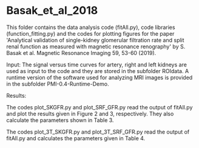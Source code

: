 # Basak_et_al_2018
This folder contains the data analysis code (fitAll.py), code libraries (function_fitting.py) and the codes for plotting figures for the  paper 'Analytical validation of single-kidney glomerular filtration rate and split renal function as measured with magnetic
resonance renography' by S. Basak et al. Magnetic Resonance Imaging 59, 53-60 (2019). 

Input: 
The signal versus time curves for artery, right and left kidneys are used as input to the code and they are stored in the subfolder ROIdata. A runtime version of the software used for analyzing MRI images is provided in the subfolder PMI-0.4-Runtime-Demo.

Results: 

The codes plot_SKGFR.py and plot_SRF_GFR.py read the output of fitAll.py and plot the results given in Figure 2 and 3, respectively. They also calculate the parameters shown in Table 3. 

The codes plot_3T_SKGFR.py and plot_3T_SRF_GFR.py read the output of fitAll.py and calculates the parameters given in Table 4.
